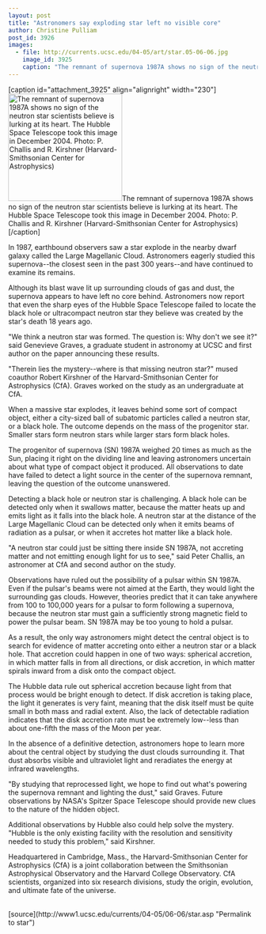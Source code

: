 ```yaml
---
layout: post
title: "Astronomers say exploding star left no visible core"
author: Christine Pulliam
post_id: 3926
images:
  - file: http://currents.ucsc.edu/04-05/art/star.05-06-06.jpg
    image_id: 3925
    caption: "The remnant of supernova 1987A shows no sign of the neutron star scientists believe is lurking at its heart. The Hubble Space Telescope took this image in December 2004. Photo: P. Challis and R. Kirshner (Harvard-Smithsonian Center for Astrophysics)"
---
```


[caption id="attachment_3925" align="alignright" width="230"]<a href="http://localhost/mysite/wp-content/uploads/2005/06/star.05-06-06.jpg"><img class="size-full wp-image-3925" src="http://localhost/mysite/wp-content/uploads/2005/06/star.05-06-06.jpg" alt="The remnant of supernova 1987A shows no sign of the neutron star scientists believe is lurking at its heart. The Hubble Space Telescope took this image in December 2004. Photo: P. Challis and R. Kirshner (Harvard-Smithsonian Center for Astrophysics)" width="230" height="217" /></a>The remnant of supernova 1987A shows no sign of the neutron star scientists believe is lurking at its heart. The Hubble Space Telescope took this image in December 2004. Photo: P. Challis and R. Kirshner (Harvard-Smithsonian Center for Astrophysics)[/caption]
<a name="content" id="content"></a>
<p>
  In 1987, earthbound observers saw a star explode in the nearby dwarf galaxy called the Large Magellanic Cloud. Astronomers eagerly studied this supernova--the closest seen in the past 300 years--and have continued to examine its remains.
</p>
<p>
  Although its blast wave lit up surrounding clouds of gas and dust, the supernova appears to have left no core behind. Astronomers now report that even the sharp eyes of the Hubble Space Telescope failed to locate the black hole or ultracompact neutron star they believe was created by the star's death 18 years ago.<br>
</p>
<p>
  "We think a neutron star was formed. The question is: Why don't we see it?" said Genevieve Graves, a graduate student in astronomy at UCSC and first author on the paper announcing these results.<br>
</p>
<p>
  "Therein lies the mystery--where is that missing neutron star?" mused coauthor Robert Kirshner of the Harvard-Smithsonian Center for Astrophysics (CfA). Graves worked on the study as an undergraduate at CfA.<br>
</p>
<p>
  When a massive star explodes, it leaves behind some sort of compact object, either a city-sized ball of subatomic particles called a neutron star, or a black hole. The outcome depends on the mass of the progenitor star. Smaller stars form neutron stars while larger stars form black holes.<br>
</p>
<p>
  The progenitor of supernova (SN) 1987A weighed 20 times as much as the Sun, placing it right on the dividing line and leaving astronomers uncertain about what type of compact object it produced. All observations to date have failed to detect a light source in the center of the supernova remnant, leaving the question of the outcome unanswered.<br>
</p>
<p>
  Detecting a black hole or neutron star is challenging. A black hole can be detected only when it swallows matter, because the matter heats up and emits light as it falls into the black hole. A neutron star at the distance of the Large Magellanic Cloud can be detected only when it emits beams of radiation as a pulsar, or when it accretes hot matter like a black hole.<br>
</p>
<p>
  "A neutron star could just be sitting there inside SN 1987A, not accreting matter and not emitting enough light for us to see," said Peter Challis, an astronomer at CfA and second author on the study.<br>
</p>
<p>
  Observations have ruled out the possibility of a pulsar within SN 1987A. Even if the pulsar's beams were not aimed at the Earth, they would light the surrounding gas clouds. However, theories predict that it can take anywhere from 100 to 100,000 years for a pulsar to form following a supernova, because the neutron star must gain a sufficiently strong magnetic field to power the pulsar beam. SN 1987A may be too young to hold a pulsar.<br>
</p>
<p>
  As a result, the only way astronomers might detect the central object is to search for evidence of matter accreting onto either a neutron star or a black hole. That accretion could happen in one of two ways: spherical accretion, in which matter falls in from all directions, or disk accretion, in which matter spirals inward from a disk onto the compact object.<br>
</p>
<p>
  The Hubble data rule out spherical accretion because light from that process would be bright enough to detect. If disk accretion is taking place, the light it generates is very faint, meaning that the disk itself must be quite small in both mass and radial extent. Also, the lack of detectable radiation indicates that the disk accretion rate must be extremely low--less than about one-fifth the mass of the Moon per year.<br>
</p>
<p>
  In the absence of a definitive detection, astronomers hope to learn more about the central object by studying the dust clouds surrounding it. That dust absorbs visible and ultraviolet light and reradiates the energy at infrared wavelengths.<br>
</p>
<p>
  "By studying that reprocessed light, we hope to find out what's powering the supernova remnant and lighting the dust," said Graves. Future observations by NASA's Spitzer Space Telescope should provide new clues to the nature of the hidden object.<br>
</p>
<p>
  Additional observations by Hubble also could help solve the mystery. "Hubble is the only existing facility with the resolution and sensitivity needed to study this problem," said Kirshner.<br>
</p>
<p>
  Headquartered in Cambridge, Mass., the Harvard-Smithsonian Center for Astrophysics (CfA) is a joint collaboration between the Smithsonian Astrophysical Observatory and the Harvard College Observatory. CfA scientists, organized into six research divisions, study the origin, evolution, and ultimate fate of the universe.<br>
  <br>
</p>
[source](http://www1.ucsc.edu/currents/04-05/06-06/star.asp "Permalink to star")
